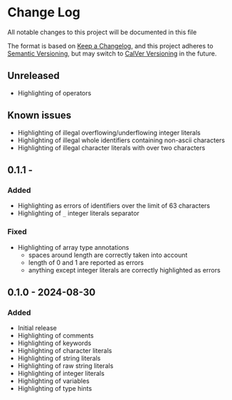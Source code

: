 # Change Log

All notable changes to this project will be documented in this file

The format is based on [Keep a Changelog](https://keepachangelog.com/en/1.1.0/),
and this project adheres to [Semantic Versioning](https://semver.org/spec/v2.0.0.html),
but may switch to [CalVer Versioning](https://calver.org/) in the future.

## Unreleased

- Highlighting of operators

## Known issues

- Highlighting of illegal overflowing/underflowing integer literals
- Highlighting of illegal whole identifiers containing non-ascii characters
- Highlighting of illegal character literals with over two characters

## 0.1.1 -

### Added

- Highlighting as errors of identifiers over the limit of 63 characters
- Highlighting of `_` integer literals separator

### Fixed

- Highlighting of array type annotations
    - spaces around length are correctly taken into account
    - length of 0 and 1 are reported as errors
    - anything except integer literals are correctly highlighted as errors

## 0.1.0 - 2024-08-30

### Added

- Initial release
- Highlighting of comments
- Highlighting of keywords
- Highlighting of character literals
- Highlighting of string literals
- Highlighting of raw string literals
- Highlighting of integer literals
- Highlighting of variables
- Highlighting of type hints
